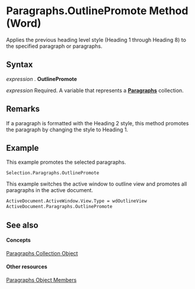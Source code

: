
# Paragraphs.OutlinePromote Method (Word)

Applies the previous heading level style (Heading 1 through Heading 8) to the specified paragraph or paragraphs.


## Syntax

 _expression_ . **OutlinePromote**

 _expression_ Required. A variable that represents a **[Paragraphs](bdc7a183-2a98-7d47-c86a-5cecd6c91449.md)** collection.


## Remarks

If a paragraph is formatted with the Heading 2 style, this method promotes the paragraph by changing the style to Heading 1.


## Example

This example promotes the selected paragraphs.


```
Selection.Paragraphs.OutlinePromote
```

This example switches the active window to outline view and promotes all paragraphs in the active document.




```vb
ActiveDocument.ActiveWindow.View.Type = wdOutlineView 
ActiveDocument.Paragraphs.OutlinePromote
```


## See also


#### Concepts


[Paragraphs Collection Object](bdc7a183-2a98-7d47-c86a-5cecd6c91449.md)
#### Other resources


[Paragraphs Object Members](490e2695-3cdd-4906-f730-583d18486aa2.md)
